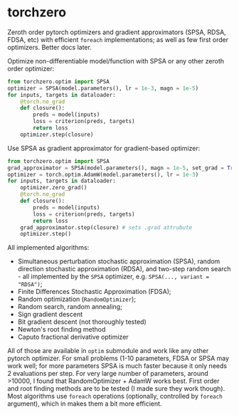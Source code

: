 # torchzero
Zeroth order pytorch optimizers and gradient approximators (SPSA, RDSA, FDSA, etc) with efficient `foreach` implementations; as well as few first order optimizers. Better docs later.

Optimize non-differentiable model/function with SPSA or any other zeroth order optimizer:
```py
from torchzero.optim import SPSA
optimizer = SPSA(model.parameters(), lr = 1e-3, magn = 1e-5)
for inputs, targets in dataloader:
    @torch.no_grad
    def closure():
        preds = model(inputs)
        loss = criterion(preds, targets)
        return loss
    optimizer.step(closure)
```

Use SPSA as gradient approximator for gradient-based optimizer:
```py
from torchzero.optim import SPSA
grad_approximator = SPSA(model.parameters(), magn = 1e-5, set_grad = True)
optimizer = torch.optim.AdamW(model.parameters(), lr = 1e-3)
for inputs, targets in dataloader:
    optimizer.zero_grad()
    @torch.no_grad
    def closure():
        preds = model(inputs)
        loss = criterion(preds, targets)
        return loss
    grad_approximator.step(closure) # sets .grad attrubute
    optimizer.step() 
```

All implemented algorithms:
- Simultaneous perturbation stochastic approximation (SPSA), random direction stochastic approximation (RDSA), and two-step random search - all implemented by the `SPSA` optimizer, e.g. `SPSA(..., variant = "RDSA")`;
- Finite Differences Stochastic Approximation (FDSA);
- Random optimization (`RandomOptimizer`);
- Random search, random annealing;
- Sign gradient descent
- Bit gradient descent (not thoroughly tested)
- Newton's root finding method
- Caputo fractional derivative optimizer

All of those are available in `optim` submodule and work like any other pytorch optimizer. For small problems (1-10 parameters, FDSA or SPSA may work well; for more parameters SPSA is much faster because it only needs 2 evaluations per step. For very large number of parameters, around >10000, I found that RandomOptimizer + AdamW works best. First order and root finding methods are to be tested (I made sure they work though). Most algorithms use `foreach` operations (optionally, controlled by `foreach` argument), which in makes them a bit more efficient.

